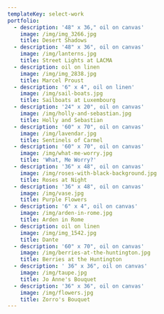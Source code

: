 ```yaml
---
templateKey: select-work
portfolio:
  - description: '48" x 36," oil on canvas'
    image: /img/img_3266.jpg
    title: Desert Shadows
  - description: '48" x 36", oil on canvas'
    image: /img/lanterns.jpg
    title: Street Lights at LACMA
  - description: oil on linen
    image: /img/img_2838.jpg
    title: Marcel Proust
  - description: '6" x 4", oil on linen'
    image: /img/sail-boats.jpg
    title: Sailboats at Luxembourg
  - description: '24" x 20", oil on canvas'
    image: /img/holly-and-sebastian.jpg
    title: Holly and Sebastian
  - description: '60" x 70", oil on canvas'
    image: /img/lavendar.jpg
    title: Sentinels of Carmel
  - description: '60" x 70", oil on canvas'
    image: /img/what-me-worry.jpg
    title: 'What, Me Worry?'
  - description: '36" x 48", oil on canvas'
    image: /img/roses-with-black-background.jpg
    title: Roses at Night
  - description: '36" x 48", oil on canvas'
    image: /img/vase.jpg
    title: Purple Flowers
  - description: '6" x 4", oil on canvas'
    image: /img/arden-in-rome.jpg
    title: Arden in Rome
  - description: oil on linen
    image: /img/img_1542.jpg
    title: Dante
  - description: '60" x 70", oil on canvas'
    image: /img/berries-at-the-huntington.jpg
    title: Berries at the Huntington
  - description: ' 36" x 36", oil on canvas'
    image: /img/taupe.jpg
    title: Jo Anne's Bouquet
  - description: '36" x 36", oil on canvas'
    image: /img/flowers.jpg
    title: Zorro's Bouquet
---
```


